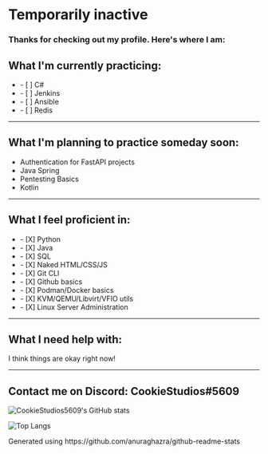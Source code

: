 

<!--
**CookieStudios5609/CookieStudios5609** is a ✨ _special_ ✨ repository because its `README.md` (this file) appears on your GitHub profile.

Here are some ideas to get you started:

- 🔭 I’m currently working on ...
- 🌱 I’m currently learning ...
- 👯 I’m looking to collaborate on ...
- 🤔 I’m looking for help with ...
- 💬 Ask me about ...
- 📫 How to reach me: ...
- 😄 Pronouns: ...
- ⚡ Fun fact: ...
-->
# Temporarily inactive
### Thanks for checking out my profile. Here's where I am:

## What I'm currently practicing:
<ul>
  <li>- [ ] C# </li>
  <li>- [ ] Jenkins</li>
  <li>- [ ] Ansible</li>
  <li>- [ ] Redis</li>
</ul>

---

## What I'm planning to practice someday soon:
<ul>
  <li>Authentication for FastAPI projects</li>
  <li>Java Spring</li>
  <li>Pentesting Basics</li>
  <li> Kotlin </li>
</ul>

---

## What I feel proficient in:
<ul>
  <li>- [X] Python</li>
  <li>- [X] Java</li>
  <li>- [X] SQL</li>
  <li>- [X] Naked HTML/CSS/JS</li>
  <li>- [X] Git CLI</li>
  <li>- [X] Github basics</li>
  <li>- [X] Podman/Docker basics</li>
  <li>- [X] KVM/QEMU/Libvirt/VFIO utils</li>
  <li>- [X] Linux Server Administration</li>
</ul>

---

## What I need help with:
<p> I think things are okay right now! </p>


---

## Contact me on Discord: CookieStudios#5609

![CookieStudios5609's GitHub stats](https://github-readme-stats.vercel.app/api?username=cookiestudios5609&show_icons=true&theme=algolia&count_private=true)

![Top Langs](https://github-readme-stats.vercel.app/api/top-langs/?username=cookiestudios5609&layout=compact&theme=algolia&count_private=true)

<p> Generated using https://github.com/anuraghazra/github-readme-stats</p>
